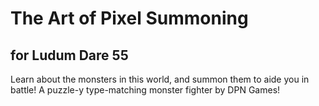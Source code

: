 # The Art of Pixel Summoning
## for Ludum Dare 55
Learn about the monsters in this world, and summon them to aide you in battle! A puzzle-y type-matching monster fighter by DPN Games!
